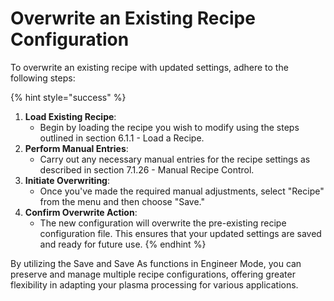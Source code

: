 # Overwrite an Existing Recipe Configuration

To overwrite an existing recipe with updated settings, adhere to the following steps:

{% hint style="success" %}
1. **Load Existing Recipe**:
   * Begin by loading the recipe you wish to modify using the steps outlined in section 6.1.1 - Load a Recipe.
2. **Perform Manual Entries**:
   * Carry out any necessary manual entries for the recipe settings as described in section 7.1.26 - Manual Recipe Control.
3. **Initiate Overwriting**:
   * Once you've made the required manual adjustments, select "Recipe" from the menu and then choose "Save."
4. **Confirm Overwrite Action**:
   * The new configuration will overwrite the pre-existing recipe configuration file. This ensures that your updated settings are saved and ready for future use.
{% endhint %}

By utilizing the Save and Save As functions in Engineer Mode, you can preserve and manage multiple recipe configurations, offering greater flexibility in adapting your plasma processing for various applications.
